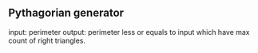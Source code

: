 ## Pythagorian generator
input: perimeter
output: perimeter less or equals to input which have max count of right triangles.